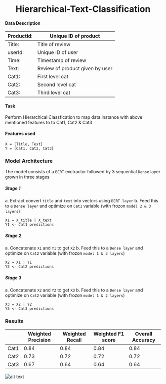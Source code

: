 # <center>Hierarchical-Text-Classification</center>
#### Data Description
| Productid:  | Unique ID of product            |   
|-------------|---------------------------------|
| Title:      | Title of review                 |
| userId:     | Unique ID of user               |
| Time:       | Timestamp of review             |
| Text:       | Review of product given by user |
| Cat1:       | First level cat                 |
| Cat2:       | Second level cat                |
| Cat3:       | Third level cat                 |   
#### Task
Perform Hierarchical Classfication to map data instance with above mentioned features to to Cat1, Cat2 & Cat3

#### Features used 
```
X = [Title, Text]
Y = [Cat1, Cat2, Cat3]
```
### Model Architecture
The model consists of a ```BERT``` exctractor followed by 3 sequential ```Dense``` layer grown in three stages

##### Stage 1 
a. Extract convert ```title``` and ```text``` into vectors using ```BERT layer```
b. Feed this to a ```Dense layer``` and optimize on ```Cat1``` variable (with frozon ```model 2 & 3 layers```)

```
X1 = X_title | X_text
Y1 <- Cat1 predictions
```

##### Stage 2 
a. Concatenate ```X1``` and ```Y1```  to get ```X2```
b. Feed this to a ```Dense layer``` and optimize on ```Cat2``` variable (with frozon ```model 1 & 3 layers```)

```
X2 = X1 | Y1
Y2 <- Cat2 predictions
```

##### Stage 3 
a. Concatenate ```X2``` and ```Y2```  to get ```X3```
b. Feed this to a ```Dense layer``` and optimize on ```Cat2``` variable (with frozon ```model 1 & 2 layers```)

```
X3 = X2 | Y2
Y3 <- Cat3 predictions
```

### Results
|      | Weighted Precision | Weighted Recall | Weighted F1 score | Overall Accuracy |
|------|--------------------|-----------------|-------------------|------------------|
| Cat1 | 0.84               | 0.84            | 0.84              | 0.84             |
| Cat2 | 0.73               | 0.72            | 0.72              | 0.72             |
| Cat3 | 0.67               | 0.64            | 0.64              | 0.64             |

<img src="./classifier/report/cm1.html" alt="alt text" title="image Title" />

